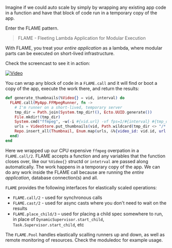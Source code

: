 Imagine if we could auto scale by simply by wrapping any existing app code in a function and have that block of code run in a temporary copy of the app.

Enter the FLAME pattern.

> FLAME - Fleeting Lambda Application for Modular Execution

With FLAME, you treat your *entire application* as a lambda, where modular parts can be executed on short-lived infrastructure.

Check the screencast to see it in action:

[![Video](https://img.youtube.com/vi/l1xt_rkWdic/maxresdefault.jpg)](https://www.youtube.com/watch?v=l1xt_rkWdic)

You can wrap any block of code in a `FLAME.call` and it will find or boot a copy of the app, execute the work there, and return the results:

```elixir
def generate_thumbnails(%Video{} = vid, interval) do
  FLAME.call(MyApp.FFMpegRunner, fn ->
    # I'm runner on a short-lived, temporary server
    tmp_dir = Path.join(System.tmp_dir!(), Ecto.UUID.generate())
    File.mkdir!(tmp_dir)
    System.cmd("ffmpeg", ~w(-i #{vid.url} -vf fps=1/#{interval} #{tmp_dir}/%02d.png))
    urls = VideoStore.put_thumbnails(vid, Path.wildcard(tmp_dir <> "/*.png"))
    Repo.insert_all(Thumbnail, Enum.map(urls, &%{video_id: vid.id, url: url}))
  end)
end
```

Here we wrapped up our CPU expensive `ffmpeg` overpation in a `FLAME.call/2`. FLAME accepts a function and any variables that the function closes over, like our `%Video{}` structd or `intetrval` are passed along automatically. The work happens in a temporary copy of the app. We can do any work inside the FLAME call because are running the *entire application*, database connection(s) and all.

`FLAME` provides the following interfaces for elastically scaled operations:
  * `FLAME.call/2` - used for synchronous calls
  * `FLAME.cast/2` - used for async casts where you don't need to wait on the results
  * `FLAME.place_child/3` – used for placing a child spec somewhere to run, in place of `DynamicSupervisor.start_child`, `Task.Supervisor.start_child`, etc

The `FLAME.Pool` handles elastically scalling runners up and down, as well as remote monitoring of resources. Check the moduledoc for example usage.
